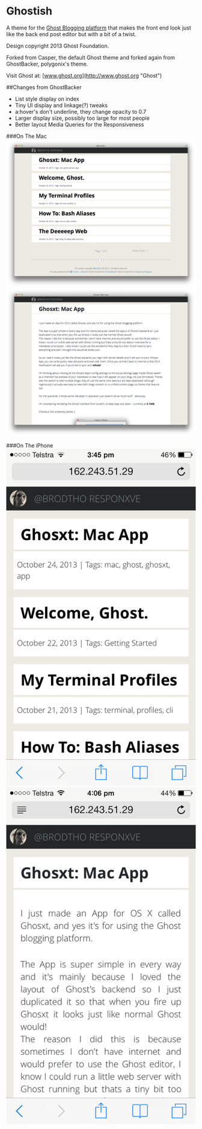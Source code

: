Ghostish
=======

A theme for the [Ghost Blogging platform](http://ghost.org "Ghost Blogging Platform") that makes the front end look just like the back end post editor but with a bit of a twist.

Design copyright 2013 Ghost Foundation.

Forked from Casper, the default Ghost theme and forked again from GhostBacker, polygonix's theme.

Visit Ghost at: [www.ghost.org](http://www.ghost.org "Ghost")

##Changes from GhostBacker

* List style display on index
* Tiny UI display and linkage(?) tweaks
* a:hover's don't underline, they change opacity to 0.7
* Larger display size, possibly too large for most people
* Better layout Media Queries for the Responsiveness

###On The Mac
![Screenshot](screen1.png?raw=true)
![Screenshot](screen3.png?raw=true)

###On The iPhone
![Screenshot](screen2.png?raw=true)
![Screenshot](screen4.png?raw=true)
